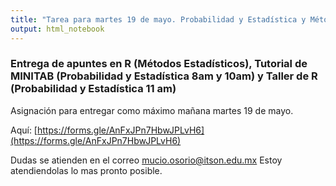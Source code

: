 ```yaml
---
title: "Tarea para martes 19 de mayo. Probabilidad y Estadística y Métodos Estadísticos."
output: html_notebook
---
```


### Entrega de apuntes en R (Métodos Estadísticos), Tutorial de MINITAB (Probabilidad y Estadística 8am y 10am) y Taller de R (Probabilidad y Estadística 11 am)

Asignación para entregar como máximo mañana martes 19 de mayo.



Aquí: [https://forms.gle/AnFxJPn7HbwJPLvH6](https://forms.gle/AnFxJPn7HbwJPLvH6)


Dudas se atienden en el correo mucio.osorio@itson.edu.mx Estoy atendiendolas lo mas pronto posible.


